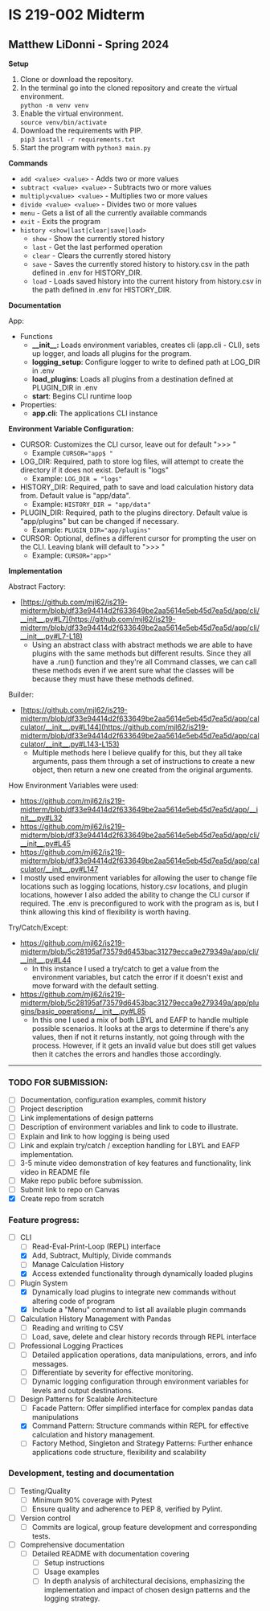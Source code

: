 # IS 219-002 Midterm
## Matthew LiDonni - Spring 2024

**Setup**
1. Clone or download the repository.
2. In the terminal go into the cloned repository and create the virtual environment.<br>`python -m venv venv`
3. Enable the virtual environment.<br>`source venv/bin/activate`
4. Download the requirements with PIP. <br> `pip3 install -r requirements.txt`
5. Start the program with `python3 main.py`

**Commands**
- `add <value> <value>` - Adds two or more values
- `subtract <value> <value>` - Subtracts two or more values
- `multiply<value> <value>` - Multiplies two or more values
- `divide <value> <value>` - Divides two or more values
- `menu` - Gets a list of all the currently available commands
- `exit` - Exits the program
- `history <show|last|clear|save|load>`
	- `show` - Show the currently stored history
	- `last` - Get the last performed operation
	- `clear` - Clears the currently stored history
	- `save` - Saves the currently stored history to history.csv in the path defined in .env for HISTORY_DIR.
	- `load` - Loads saved history into the current history from history.csv in the path defined in .env for HISTORY_DIR.

**Documentation**

App: 	
- Functions
	- **\_\_init__:** Loads environment variables, creates cli (app.cli - CLI), sets up logger, and loads all plugins for the program.
	- **logging_setup**: Configure logger to write to defined path at LOG_DIR in .env
	- **load_plugins**: Loads all plugins from a destination defined at PLUGIN_DIR in .env
	- **start**: Begins CLI runtime loop
- Properties:
	-  **app.cli**: The applications CLI instance

**Environment Variable Configuration:**
- CURSOR: Customizes the CLI cursor, leave out for default ">>> "
  	- Example `CURSOR="app$ "`
- LOG_DIR: Required, path to store log files, will attempt to create the directory if it does not exist. Default is "logs"
	- Example: `LOG_DIR = "logs"`
- HISTORY_DIR: Required, path to save and load calculation history data from. Default value is "app/data".
	- Example: `HISTORY_DIR = "app/data"`
- PLUGIN_DIR: Required, path to the plugins directory. Default value is "app/plugins" but can be changed if necessary.
	- Example: `PLUGIN_DIR="app/plugins"`
- CURSOR: Optional, defines a different cursor for prompting the user on the CLI. Leaving blank will default to ">>> "
	- Example: `CURSOR="app>"`

**Implementation**

Abstract Factory:
- [https://github.com/mjl62/is219-midterm/blob/df33e94414d2f633649be2aa5614e5eb45d7ea5d/app/cli/__init__.py#L7](https://github.com/mjl62/is219-midterm/blob/df33e94414d2f633649be2aa5614e5eb45d7ea5d/app/cli/__init__.py#L7-L18)
	- Using an abstract class with abstract methods we are able to have plugins with the same methods but different results. Since they all have a .run() function and they're all Command classes, we can call these methods even if we arent sure what the classes will be because they must have these methods defined.

Builder:
- [https://github.com/mjl62/is219-midterm/blob/df33e94414d2f633649be2aa5614e5eb45d7ea5d/app/calculator/__init__.py#L144](https://github.com/mjl62/is219-midterm/blob/df33e94414d2f633649be2aa5614e5eb45d7ea5d/app/calculator/__init__.py#L143-L153)
	- Multiple methods here I believe qualify for this, but they all take arguments, pass them through a set of instructions to create a new object, then return a new one created from the original arguments.

How Environment Variables were used:
- https://github.com/mjl62/is219-midterm/blob/df33e94414d2f633649be2aa5614e5eb45d7ea5d/app/__init__.py#L32
- https://github.com/mjl62/is219-midterm/blob/df33e94414d2f633649be2aa5614e5eb45d7ea5d/app/cli/__init__.py#L45
- https://github.com/mjl62/is219-midterm/blob/df33e94414d2f633649be2aa5614e5eb45d7ea5d/app/calculator/__init__.py#L147
- I mostly used environment variables for allowing the user to change file locations such as logging locations, history.csv locations, and plugin locations, however I also added the ability to change the CLI cursor if required. The .env is preconfigured to work with the program as is, but I think allowing this kind of flexibility is worth having.


Try/Catch/Except:
- https://github.com/mjl62/is219-midterm/blob/5c28195af73579d6453bac31279ecca9e279349a/app/cli/__init__.py#L44
	- In this instance I used a try/catch to get a value from the environment variables, but catch the error if it doesn't exist and move forward with the default setting.
 - https://github.com/mjl62/is219-midterm/blob/5c28195af73579d6453bac31279ecca9e279349a/app/plugins/basic_operations/__init__.py#L85
 	- In this one I used a mix of both LBYL and EAFP to handle multiple possible scenarios. It looks at the args to determine if there's any values, then if not it returns instantly, not going through with the process. However, if it gets an invalid value but does still get values then it catches the errors and handles those accordingly.


--------------------------------------------------------------------

### TODO FOR SUBMISSION: 
- [ ] Documentation, configuration examples, commit history
- [ ] Project description
- [ ] Link implementations of design patterns
- [ ] Description of environment variables and link to code to illustrate.
- [ ] Explain and link to how logging is being used
- [ ] Link and explain try/catch / exception handling for LBYL and EAFP implementation.
- [ ] 3-5 minute video demonstration of key features and functionality, link video in README file
- [ ] Make repo public before submission.
- [ ] Submit link to repo on Canvas
- [x] Create repo from scratch

### Feature progress:
- [ ] CLI
    - [ ] Read-Eval-Print-Loop (REPL) interface
	- [x] Add, Subtract, Multiply, Divide commands
	- [ ] Manage Calculation History
	- [x] Access extended functionality through dynamically loaded plugins
- [ ] Plugin System
	- [x] Dynamically load plugins to integrate new commands without altering code of program
	- [x] Include a "Menu" command to list all available plugin commands
- [ ] Calculation History Management with Pandas
	- [ ] Reading and writing to CSV
	- [ ] Load, save, delete and clear history records through REPL interface
- [ ] Professional Logging Practices
	- [ ] Detailed application operations, data manipulations, errors, and info messages.
	- [ ] Differentiate by severity for effective monitoring.
	- [ ] Dynamic logging configuration through environment variables for levels and output destinations.
- [ ] Design Patterns for Scalable Architecture
	- [ ] Facade Pattern: Offer simplified interface for complex pandas data manipulations
	- [x] Command Pattern: Structure commands within REPL for effective calculation and history management.
	- [ ] Factory Method, Singleton and Strategy Patterns: Further enhance applications code structure, flexibility and scalability
### Development, testing and documentation
- [ ] Testing/Quality
	- [ ] Minimum 90% coverage with Pytest
	- [ ] Ensure quality and adherence to PEP 8, verified by Pylint.
- [ ] Version control
	- [ ] Commits are logical, group feature development and corresponding tests.
- [ ] Comprehensive documentation
	- [ ] Detailed README with documentation covering
		- [ ] Setup instructions
		- [ ] Usage examples
		- [ ] In depth analysis of architectural decisions, emphasizing the implementation and impact of chosen design patterns and the logging strategy.

